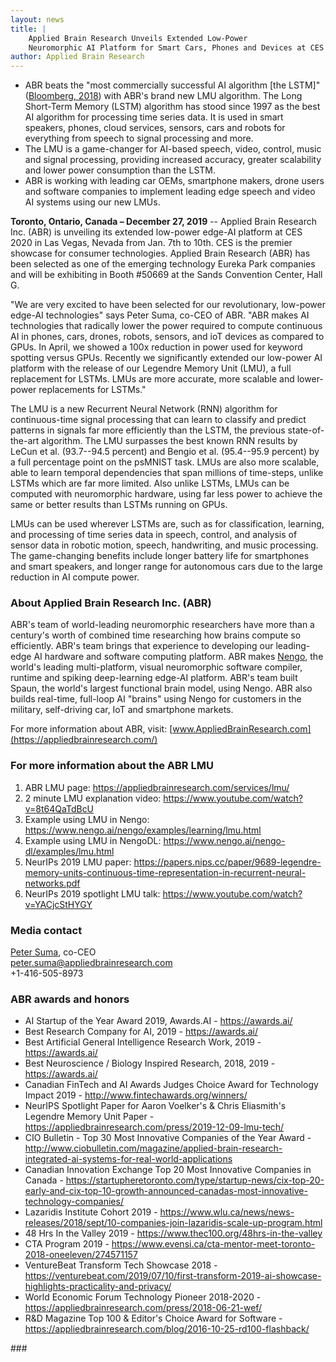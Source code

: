 ```yaml
---
layout: news
title: |
    Applied Brain Research Unveils Extended Low-Power
    Neuromorphic AI Platform for Smart Cars, Phones and Devices at CES 2020
author: Applied Brain Research
---
```


- ABR beats the "most commercially successful AI algorithm [the LSTM]"
  ([Bloomberg,
  2018](https://www.bloomberg.com/news/features/2018-05-15/google-amazon-and-facebook-owe-j-rgen-schmidhuber-a-fortune))
  with ABR's brand new LMU algorithm. The Long Short-Term Memory
  (LSTM) algorithm has stood since 1997 as the best AI algorithm for
  processing time series data. It is used in smart speakers, phones,
  cloud services, sensors, cars and robots for everything from speech
  to signal processing and more.
- The LMU is a game-changer for AI-based speech, video, control, music
  and signal processing, providing increased accuracy, greater
  scalability and lower power consumption than the LSTM.
- ABR is working with leading car OEMs, smartphone makers, drone
  users and software companies to implement leading edge speech and
  video AI systems using our new LMUs.

**Toronto, Ontario, Canada – December 27, 2019** -- Applied Brain
Research Inc. (ABR) is unveiling its extended low-power edge-AI
platform at CES 2020 in Las Vegas, Nevada from Jan. 7th to 10th. CES
is the premier showcase for consumer technologies. Applied Brain
Research (ABR) has been selected as one of the emerging technology
Eureka Park companies and will be exhibiting in Booth
#50669 at the Sands Convention Center, Hall G.

"We are very excited to have been selected for our revolutionary,
low-power edge-AI technologies" says Peter Suma, co-CEO of ABR. "ABR
makes AI technologies that radically lower the power required to
compute continuous AI in phones, cars, drones, robots, sensors, and
ioT devices as compared to GPUs. In April, we showed a 100x reduction
in power used for keyword spotting versus GPUs. Recently we
significantly extended our low-power AI platform with the release of
our Legendre Memory Unit (LMU), a full replacement for LSTMs. LMUs are
more accurate, more scalable and lower-power replacements for LSTMs."

The LMU is a new Recurrent Neural Network (RNN) algorithm for
continuous-time signal processing that can learn to classify and
predict patterns in signals far more efficiently than the LSTM, the
previous state-of-the-art algorithm. The LMU surpasses the best known
RNN results by LeCun et al. (93.7--94.5 percent) and Bengio et
al. (95.4--95.9 percent) by a full percentage point on the psMNIST
task. LMUs are also more scalable, able to learn temporal dependencies
that span millions of time-steps, unlike LSTMs which are far more
limited. Also unlike LSTMs, LMUs can be computed with neuromorphic
hardware, using far less power to achieve the same or better results
than LSTMs running on GPUs.

LMUs can be used wherever LSTMs are, such as for classification,
learning, and processing of time series data in speech, control, and
analysis of sensor data in robotic motion, speech, handwriting, and
music processing. The game-changing benefits include longer battery
life for smartphones and smart speakers, and longer range for
autonomous cars due to the large reduction in AI compute power.

### About Applied Brain Research Inc. (ABR)

ABR's team of world-leading neuromorphic researchers have more than a
century's worth of combined time researching how brains compute so
efficiently. ABR's team brings that experience to developing our
leading-edge AI hardware and software computing platform. ABR makes
[Nengo](https://www.nengo.ai/), the world's leading multi-platform,
visual neuromorphic software compiler, runtime and spiking
deep-learning edge-AI platform. ABR's team built Spaun, the world's
largest functional brain model, using Nengo. ABR also builds
real-time, full-loop AI "brains" using Nengo for customers in the
military, self-driving car, IoT and smartphone markets.

For more information about ABR, visit:
[www.AppliedBrainResearch.com](https://appliedbrainresearch.com/)

### For more information about the ABR LMU

1. ABR LMU page:
   <https://appliedbrainresearch.com/services/lmu/>
2. 2 minute LMU explanation video:
   <https://www.youtube.com/watch?v=8t64QaTdBcU>
3. Example using LMU in Nengo:
   <https://www.nengo.ai/nengo/examples/learning/lmu.html>
4. Example using LMU in NengoDL:
   <https://www.nengo.ai/nengo-dl/examples/lmu.html>
5. NeurIPs 2019 LMU paper:
   <https://papers.nips.cc/paper/9689-legendre-memory-units-continuous-time-representation-in-recurrent-neural-networks.pdf>
6. NeurIPs 2019 spotlight LMU talk:
   <https://www.youtube.com/watch?v=YACjcStHYGY>

### Media contact

[Peter Suma](https://appliedbrainresearch.com/about-us/suma/),
co-CEO<br>
[peter.suma@appliedbrainresearch.com](mailto:peter.suma@appliedbrainresearch.com)<br>
+1-416-505-8973

### ABR awards and honors

- AI Startup of the Year Award 2019, Awards.AI - <https://awards.ai/>
- Best Research Company for AI, 2019 - <https://awards.ai/>
- Best Artificial General Intelligence Research Work, 2019 -
  <https://awards.ai/>
- Best Neuroscience / Biology Inspired Research, 2018, 2019 -
  <https://awards.ai/>
- Canadian FinTech and AI Awards Judges Choice Award for Technology
  Impact 2019 - <http://www.fintechawards.org/winners/>
- NeurIPS Spotlight Paper for Aaron Voelker's & Chris Eliasmith's
  Legendre Memory Unit Paper -
  <https://appliedbrainresearch.com/press/2019-12-09-lmu-tech/>
- CIO Bulletin - Top 30 Most Innovative Companies of the Year Award -
  <http://www.ciobulletin.com/magazine/applied-brain-research-integrated-ai-systems-for-real-world-applications>
- Canadian Innovation Exchange Top 20 Most Innovative Companies in
  Canada -
  <https://startupheretoronto.com/type/startup-news/cix-top-20-early-and-cix-top-10-growth-announced-canadas-most-innovative-technology-companies/>
- Lazaridis Institute Cohort 2019 -
  <https://www.wlu.ca/news/news-releases/2018/sept/10-companies-join-lazaridis-scale-up-program.html>
- 48 Hrs In the Valley 2019 -
  <https://www.thec100.org/48hrs-in-the-valley>
- CTA Program 2019 -
  <https://www.evensi.ca/cta-mentor-meet-toronto-2018-oneeleven/274571157>
- VentureBeat Transform Tech Showcase 2018 -
  <https://venturebeat.com/2019/07/10/first-transform-2019-ai-showcase-highlights-practicality-and-privacy/>
- World Economic Forum Technology Pioneer 2018-2020 -
  <https://appliedbrainresearch.com/press/2018-06-21-wef/>
- R&D Magazine Top 100 & Editor's Choice Award for Software -
  <https://appliedbrainresearch.com/blog/2016-10-25-rd100-flashback/>

\#\#\#
